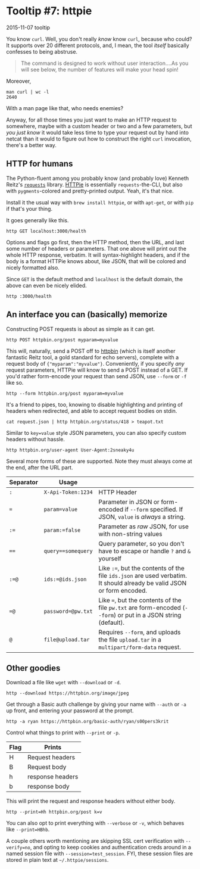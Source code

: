# Tooltip #7: httpie

<date>2015-11-07</date>
<tags>tooltip</tags>

You know `curl`. Well, you don't really _know_ know `curl`, because who could? It supports over 20 different protocols, and, I mean, the tool _itself_ basically confesses to being abstruse.

> The command is designed to work without user interaction.…As you will see below, the number of features will make your head spin!

Moreover,

```
man curl | wc -l
2640
```

With a man page like that, who needs enemies?

Anyway, for all those times you just want to make an HTTP request to somewhere, maybe with a custom header or two and a few parameters, but _you just know_ it would take less time to type your request out by hand into netcat than it would to figure out how to construct the right `curl` invocation, there's a better way.

## HTTP for humans ##

The Python-fluent among you probably know (and probably love) Kenneth Reitz's [`requests`](http://docs.python-requests.org/en/latest/) library. [HTTPie](https://github.com/jkbrzt/httpie) is essentially `requests`-the-CLI, but also with `pygments`-colored and pretty-printed output. Yeah, it's that nice.

Install it the usual way with `brew install httpie`, or with `apt-get`, or with `pip` if that's your thing.

It goes generally like this.

```
http GET localhost:3000/health
```

Options and flags go first, then the HTTP method, then the URL, and last some number of headers or parameters. That one above will print out the whole HTTP response, verbatim. It will syntax-highlight headers, and if the body is a format HTTPie knows about, like JSON, that will be colored and nicely formatted also.

Since `GET` is the default method and `localhost` is the default domain, the above can even be nicely elided.

```
http :3000/health
```

## An interface you can (basically) memorize ##

Constructing POST requests is about as simple as it can get.

```
http POST httpbin.org/post myparam=myvalue
```

This will, naturally, send a POST off to [httpbin](https://httpbin.org) (which is itself another fantastic Reitz tool, a gold standard for echo servers), complete with a request body of `{"myparam":"myvalue"}`. Conveniently, if you specify _any_ request parameters, HTTPie will know to send a POST instead of a GET. If you'd rather form-encode your request than send JSON, use `--form` or `-f` like so.

```
http --form httpbin.org/post myparam=myvalue
```

It's a friend to pipes, too, knowing to disable highlighting and printing of headers when redirected, and able to accept request bodies on stdin.

```
cat request.json | http httpbin.org/status/418 > teapot.txt
```

Similar to `key=value` style JSON parameters, you can also specify custom headers without hassle.

```
http httpbin.org/user-agent User-Agent:2sneaky4u
```

Several more forms of these are supported. Note they must always come at the end, after the URL part.

|Separator |Usage              |                                                                                                                       |
|----------|-------------------|-----------------------------------------------------------------------------------------------------------------------|
|`:`       |`X-Api-Token:1234` |HTTP Header                                                                                                            |
|`=`       |`param=value`      |Parameter in JSON or form-encoded if `--form` specified. If JSON, `value` is _always_ a string.                        |
|`:=`      |`param:=false`     |Parameter as _raw_ JSON, for use with non-string values                                                                |
|`==`      |`query==somequery` |Query parameter, so you don't have to escape or handle `?` and `&` yourself                                            |
|`:=@`     |`ids:=@ids.json`   |Like `:=`, but the contents of the file `ids.json` are used verbatim. It should already be valid JSON or form encoded. |
|`=@`      |`password=@pw.txt` |Like `=`, but the contents of the file `pw.txt` are form-encoded (`--form`) or put in a JSON string (default).         |
|`@`       |`file@upload.tar`  |Requires `--form`, and uploads the file `upload.tar` in a `multipart/form-data` request.                               |

## Other goodies ##

Download a file like `wget` with `--download` or `-d`.

```
http --download https://httpbin.org/image/jpeg
```

Get through a Basic auth challenge by giving your name with `--auth` or `-a` up front, and entering your password at the prompt.

```
http -a ryan https://httpbin.org/basic-auth/ryan/s00pers3krit
```

Control what things to print with `--print` or `-p`.

|Flag |Prints            |
|-----|------------------|
|H    |Request headers   |
|B    |Request body      |
|h    |response headers  |
|b    |response body     |

This will print the request and response headers without either body.

```
http --print=Hh httpbin.org/post k=v
```

You can also opt to print everything with `--verbose` or `-v`, which behaves like `--print=HBhb`.

A couple others worth mentioning are skipping SSL cert verification with `--verify=no`, and opting to keep cookies and authentication creds around in a named session file with `--session=test_session`. FYI, these session files are stored in plain text at `~/.httpie/sessions`.
